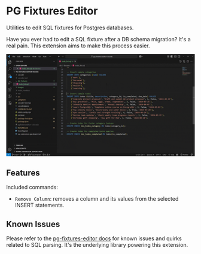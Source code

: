# PG Fixtures Editor

Utilities to edit SQL fixtures for Postgres databases.

Have you ever had to edit a SQL fixture after a DB schema migration? It's a real pain.
This extension aims to make this process easier.

![Remove column](https://raw.githubusercontent.com/labarilem/pg-fixtures-editor-vscode/main/images/demo-hires.gif)

## Features

Included commands:

- `Remove Column`: removes a column and its values from the selected INSERT statements.

## Known Issues

Please refer to the [pg-fixtures-editor docs](https://www.npmjs.com/package/pg-fixtures-editor) for known issues and quirks related to SQL parsing. It's the underlying library powering this extension.
